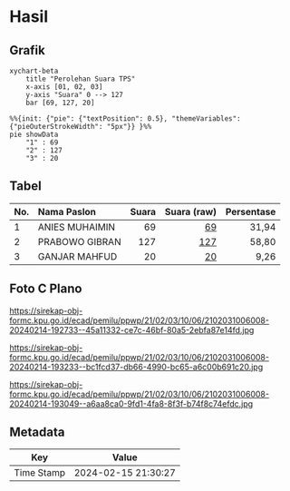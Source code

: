 # Hasil

## Grafik

```mermaid
xychart-beta
    title "Perolehan Suara TPS"
    x-axis [01, 02, 03]
    y-axis "Suara" 0 --> 127
    bar [69, 127, 20]
```

```mermaid
%%{init: {"pie": {"textPosition": 0.5}, "themeVariables": {"pieOuterStrokeWidth": "5px"}} }%%
pie showData
    "1" : 69
    "2" : 127
    "3" : 20
```

## Tabel

| No. | Nama Paslon    | Suara | Suara (raw) | Persentase |
|:--- |:-------------- | -----:| -----------:| ----------:|
| 1   | ANIES MUHAIMIN | 69    | [69][p-1]   | 31,94      |
| 2   | PRABOWO GIBRAN | 127   | [127][p-2]  | 58,80      |
| 3   | GANJAR MAHFUD  | 20    | [20][p-3]   | 9,26       |


[p-1]: https://github.com/gigit-pemilu/pemilu-2024-21-kepulauan-riau/blob/main/pilpres/hitung-suara/sub/21-kepulauan-riau/sub/02-karimun/sub/03-karimun/sub/1006-lubuk-semut/sub/008-tps/sub/paslon-1.txt
[p-2]: https://github.com/gigit-pemilu/pemilu-2024-21-kepulauan-riau/blob/main/pilpres/hitung-suara/sub/21-kepulauan-riau/sub/02-karimun/sub/03-karimun/sub/1006-lubuk-semut/sub/008-tps/sub/paslon-2.txt
[p-3]: https://github.com/gigit-pemilu/pemilu-2024-21-kepulauan-riau/blob/main/pilpres/hitung-suara/sub/21-kepulauan-riau/sub/02-karimun/sub/03-karimun/sub/1006-lubuk-semut/sub/008-tps/sub/paslon-3.txt

## Foto C Plano

https://sirekap-obj-formc.kpu.go.id/ecad/pemilu/ppwp/21/02/03/10/06/2102031006008-20240214-192733--45a11332-ce7c-46bf-80a5-2ebfa87e14fd.jpg

https://sirekap-obj-formc.kpu.go.id/ecad/pemilu/ppwp/21/02/03/10/06/2102031006008-20240214-193233--bc1fcd37-db66-4990-bc65-a6c00b691c20.jpg

https://sirekap-obj-formc.kpu.go.id/ecad/pemilu/ppwp/21/02/03/10/06/2102031006008-20240214-193049--a6aa8ca0-9fd1-4fa8-8f3f-b74f8c74efdc.jpg


## Metadata

| Key        | Value               |
| ---------- | ------------------- |
| Time Stamp | 2024-02-15 21:30:27 |



